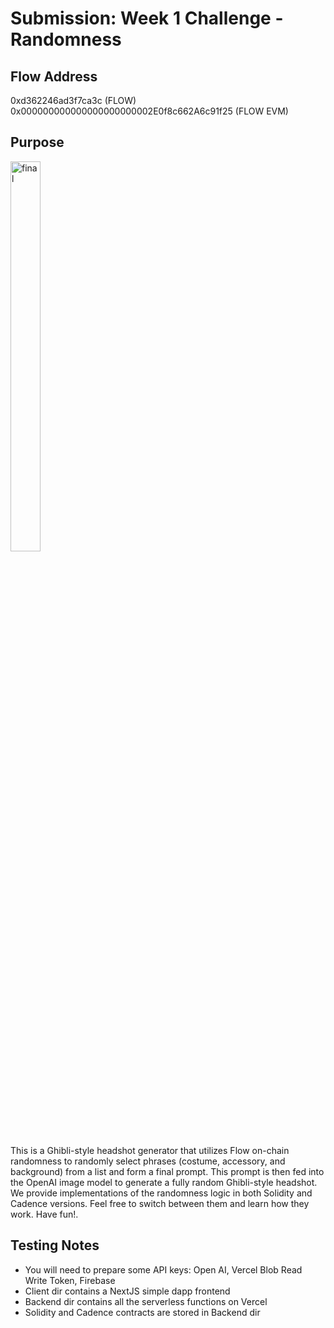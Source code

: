 # Submission: Week 1 Challenge - Randomness

## Flow Address
0xd362246ad3f7ca3c (FLOW)
0x000000000000000000000002E0f8c662A6c91f25 (FLOW EVM)

## Purpose

<div style="max-width: 300px;">
  <img src="https://github.com/user-attachments/assets/d4ebc614-bcfd-4db6-80eb-c420ed3bb4d2" alt="final" style="width: 40%;">
</div>

This is a Ghibli-style headshot generator that utilizes Flow on-chain randomness to randomly select phrases (costume, accessory, and background) from a list and form a final prompt. This prompt is then fed into the OpenAI image model to generate a fully random Ghibli-style headshot. We provide implementations of the randomness logic in both Solidity and Cadence versions. Feel free to switch between them and learn how they work. Have fun!.

## Testing Notes
- You will need to prepare some API keys: Open AI, Vercel Blob Read Write Token, Firebase
- Client dir contains a NextJS simple dapp frontend
- Backend dir contains all the serverless functions on Vercel
- Solidity and Cadence contracts are stored in Backend dir

